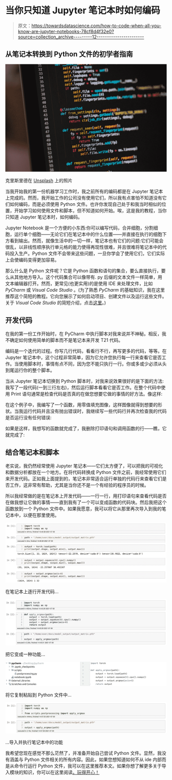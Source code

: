 # 当你只知道 Jupyter 笔记本时如何编码

> 原文：<https://towardsdatascience.com/how-to-code-when-all-you-know-are-jupyter-notebooks-78cf8d4f32e0?source=collection_archive---------12----------------------->

## 从笔记本转换到 Python 文件的初学者指南

![](img/3c54a37dc36b2b27913652bb94438b01.png)

克里斯里德在 [Unsplash](https://unsplash.com?utm_source=medium&utm_medium=referral) 上的照片

当我开始我的第一份机器学习工作时，我之前所有的编码都是在 Jupyter 笔记本上完成的。然而，我开始工作的公司没有使用它们，所以我有点害怕不知道没有它们如何编码，而是必须使用 Python 文件。也许你发现自己处于和我当时相似的位置，开始学习如何使用文件和脚本，但不知道如何开始。唉，这是我的教程，当你只知道 Jupyter 笔记本时，如何编码。

Jupyter Notebook 是一个方便的小东西:你可以编写代码，合并细胞，分割细胞，运行单个细胞——无论它们在笔记本中的什么位置——并直接在执行的细胞下方看到输出。然而，就像生活中的一切一样，笔记本也有它们的问题:它们可能会很乱，以非线性顺序执行单元格的能力使得再现性很难，并且很难将笔记本中的代码投入生产。Python 文件不会带来这些问题，一旦你学会了使用它们，它们实际上会使编码变得更加容易。

那么什么是 Python 文件呢？它是 Python 函数和语句的集合，要么直接执行，要么从其他地方导入。这个代码集合可以像带有. py 后缀的文本文件一样简单，用文本编辑器打开。然而，更常见(也更实用)的是使用 IDE 来处理文件，比如 *PyCharm* 或 *Visual Code Studio* 。(为了熟悉 *PyCharm* 的基础知识，我在这里推荐这个简短的教程。它向您展示了如何启动项目、创建文件以及运行这些文件。关于 *Visual Code Studio* 的简短介绍，点击[这里](https://code.visualstudio.com/docs/introvideos/basics)。)

## 开发代码

在我的第一份工作开始时，在 PyCharm 中执行脚本对我来说并不神秘。相反，我不确定如何使用简单的脚本而不是笔记本来开发 T21 代码。

编码是一个迭代的过程。你写几行代码，看看行不行，再写更多的代码，等等。在 Jupyter 笔记本中，这个过程非常简单，因为它允许您执行每一行来查看它是否工作。当使用脚本时，事情有点不同，因为您不能只执行一行。你或多或少必须从头到尾运行你的整个脚本。

当从 Jupyter 笔记本切换到 Python 脚本时，对我来说效果很好的是下面的方法:我写了一段代码(一到三行左右)，然后运行脚本看看它是否工作。在整个代码中使用 Print 语句通常是检查代码是否真的在做您想要它做的事情的好方法。像这样:

在这个例子中，我编写了一个函数，用零值填充图像，这样图像就得到想要的形状。当我运行代码并且没有抛出错误时，我继续写一些代码行并再次检查我的代码是否运行没有任何错误:

如果是这样，我想写的函数就完成了，我删除打印语句和调用函数的行——瞧，它就完成了:

## 结合笔记本和脚本

老实说，我仍然经常使用 Jupyter 笔记本——它们太方便了，可以把我的可视化和数据分析都放在一个地方。在将代码转换成 Python 文件之前，我经常使用它们来开发代码。正如我上面提到的，笔记本非常适合运行单独的代码行来查看它们是否工作，这非常有帮助，尤其是当你还不是一个有经验的程序员的时候。

所以我经常做的是在笔记本上开发代码——一行一行，用打印语句来查看代码是否在做我想让它做的事情——直到我有了一个可以变成函数的代码块。然后我把这个函数放到一个 Python 文件中。如果我愿意，我可以将它从那里再次导入到我的笔记本中，以便在那里使用。

![](img/27e417012ee50ff36c01b57389ffcced.png)

在笔记本上逐行开发代码…

![](img/01fd9acb62149b26c99b43abcb25de0a.png)

把它变成一种功能…

![](img/50a755a1ca1b683cb7be5e1cf22563d9.png)

将它复制粘贴到 Python 文件中…

![](img/02f375b302a78dd5f49b88f24c416ff0.png)

…导入并执行笔记本中的功能

我希望您现在感觉不那么茫然了，并准备开始自己尝试 Python 文件。显然，我没有涵盖与 Python 文件相关的所有内容。因此，如果您想知道如何不从 ide 内部而是从命令行运行 Python 文件，我可以在这里推荐本文。如果你想了解更多关于导入模块的知识，你可以在这里阅读[。玩得开心！](https://www.askpython.com/python-modules/creating-a-python-module)
